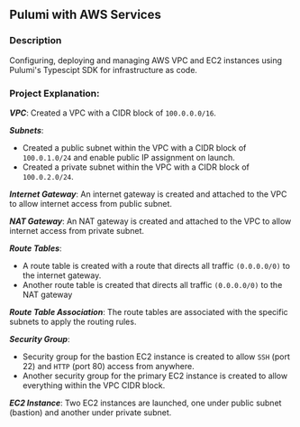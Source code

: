 ## Pulumi with AWS Services

### Description
Configuring, deploying and managing AWS VPC and EC2 instances using Pulumi's Typescipt SDK for infrastructure as code. 

### Project Explanation: 
***VPC***: Created a VPC with a CIDR block of `100.0.0.0/16`.

***Subnets***: 
- Created a public subnet within the VPC with a CIDR block of `100.0.1.0/24` and enable public IP assignment on launch.
- Created a private subnet within the VPC with a CIDR block of `100.0.2.0/24`.

***Internet Gateway***: An internet gateway is created and attached to the VPC to allow internet access from public subnet.

***NAT Gateway***: An NAT gateway is created and attached to the VPC to allow internet access from private subnet.

***Route Tables***: 
- A route table is created with a route that directs all traffic `(0.0.0.0/0)` to the internet gateway.
- Another route table is created that directs all traffic `(0.0.0.0/0)` to the NAT gateway

***Route Table Association***: The route tables are associated with the specific subnets to apply the routing rules.

***Security Group***: 
- Security group for the bastion EC2 instance is created to allow `SSH` (port 22) and `HTTP` (port 80) access from anywhere.
- Another security group for the primary EC2 instance is created to allow everything within the VPC CIDR block.

***EC2 Instance***: Two EC2 instances are launched, one under public subnet (bastion) and another under private subnet.
